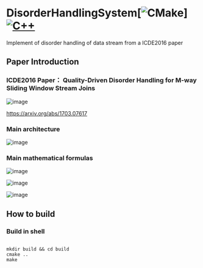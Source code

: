 # DisorderHandlingSystem[![CMake](https://github.com/intellistream/ModernCPlusProjectTemplate/actions/workflows/cmake.yml/badge.svg?branch=main)] [![C++](https://img.shields.io/badge/-C++-3776AB?style=flat-square&logo=c++&logoColor=ffffff)](https://www.python.org/)
Implement of disorder handling of data stream from a ICDE2016 paper

## Paper Introduction

### ICDE2016 Paper： Quality-Driven Disorder Handling for M-way Sliding Window Stream Joins

![image](https://user-images.githubusercontent.com/105226542/217196933-3c82d383-2cff-4519-85f4-df7ce8955160.png)

https://arxiv.org/abs/1703.07617




### Main architecture
![image](https://user-images.githubusercontent.com/105226542/216963968-9ee72e72-3ddc-404f-8b45-119a0a136d1f.png)



### Main mathematical formulas


![image](https://user-images.githubusercontent.com/105226542/216964302-0ce5d0ea-0b6c-4f64-90be-53e912edc550.png)


![image](https://user-images.githubusercontent.com/105226542/216964340-1f2a175a-c8b8-4372-92a8-dd0433a3a046.png)

![image](https://user-images.githubusercontent.com/105226542/216964400-5ea4b7bb-b7a5-4546-850c-cdcfbefa8ee1.png)


## How to build

### Build in shell

```shell

mkdir build && cd build
cmake ..
make 
